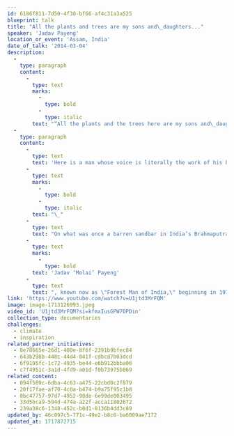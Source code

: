 ```yaml
---
id: 6186f811-7d50-4f30-bf66-af4c31a3a525
blueprint: talk
title: "All the plants and trees are my sons and\_daughters..."
speaker: 'Jadav Payeng'
location_or_event: 'Assam, India'
date_of_talk: '2014-03-04'
description:
  -
    type: paragraph
    content:
      -
        type: text
        marks:
          -
            type: bold
          -
            type: italic
        text: "“All the plants and the trees here are my sons and\_daughters.\_They live peacefully.” \_\_"
  -
    type: paragraph
    content:
      -
        type: text
        text: 'Here is a man whose voice is literally the work of his hands and his heart.'
      -
        type: text
        marks:
          -
            type: bold
          -
            type: italic
        text: "\_"
      -
        type: text
        text: "On what was once a barren sandbar in India’s Brahmaputra River,\_"
      -
        type: text
        marks:
          -
            type: bold
        text: 'Jadav ‘Molai’ Payeng'
      -
        type: text
        text: ", known now as \"Forest Man of India,\" beginning in 1979 at age 16,\_has planted one tree every day since, creating a thriving, 1600 acre forest \_– \_featuring pure oxygen and four Bengal tigers.\_"
link: 'https://www.youtube.com/watch?v=U1jtd3MrFQM'
image: image-1713126993.jpeg
video_id: 'U1jtd3MrFQM?si=kfmxIusGPW7OPDin'
collection_type: documentaries
challenges:
  - climate
  - inspiration
related_partner_initiatives:
  - 8e78665e-26d1-400e-8f6f-2391b9bfec84
  - 643b298b-448c-44d4-841f-cdbcd7b03dcd
  - 6f9195fc-1c72-4935-be44-e6b912bbba06
  - c7f4951c-3a1d-4fd9-a01d-f0b73975b069
related_content:
  - 094f509c-6dba-4c63-a475-22cbd0c2f879
  - 20f17fae-af70-4c0a-b474-b9a75f95c1b8
  - 0bc47757-97d7-4952-98de-6e99de003495
  - 33d5bca9-594d-474a-a22f-acca11802672
  - 239a38c6-1348-452c-b8d1-8136b4dd3c89
updated_by: 46c097c5-771c-49e2-b8c6-ba6009ae7172
updated_at: 1717872715
---
```

